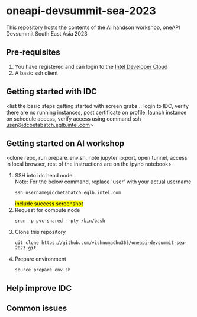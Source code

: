 # oneapi-devsummit-sea-2023
This repository hosts the contents of the AI handson workshop, oneAPI Devsummit South East Asia 2023

## Pre-requisites
1. You have registered and can login to the [Intel Developer Cloud](https://www.intel.com/content/www/us/en/developer/tools/devcloud/services.html) 
2. A basic ssh client

## Getting started with IDC
<list the basic steps getting started with screen grabs .. login to IDC, verify there are no running instances, post certificate on profile, launch instance on schedule access, verify access using command ssh user@idcbetabatch.eglb.intel.com>

## Getting started on AI workshop
<clone repo, run prepare_env.sh, note jupyter ip:port, open tunnel, access in local browser, rest of the instructions are on the ipynb notebook>
1. SSH into idc head node. <br>
Note: For the below command, replace 'user' with your actual username <br>
   ```
   ssh username@idcbetabatch.eglb.intel.com
   ```
   <mark>include success screenshot</mark>
2. Request for compute node <br>
   ```
   srun -p pvc-shared --pty /bin/bash
   ```
3. Clone this repository <br>
   ```
   git clone https://github.com/vishnumadhu365/oneapi-devsummit-sea-2023.git
   ```
4. Prepare environment
   ```
   source prepare_env.sh
   ```

## Help improve IDC

## Common issues
